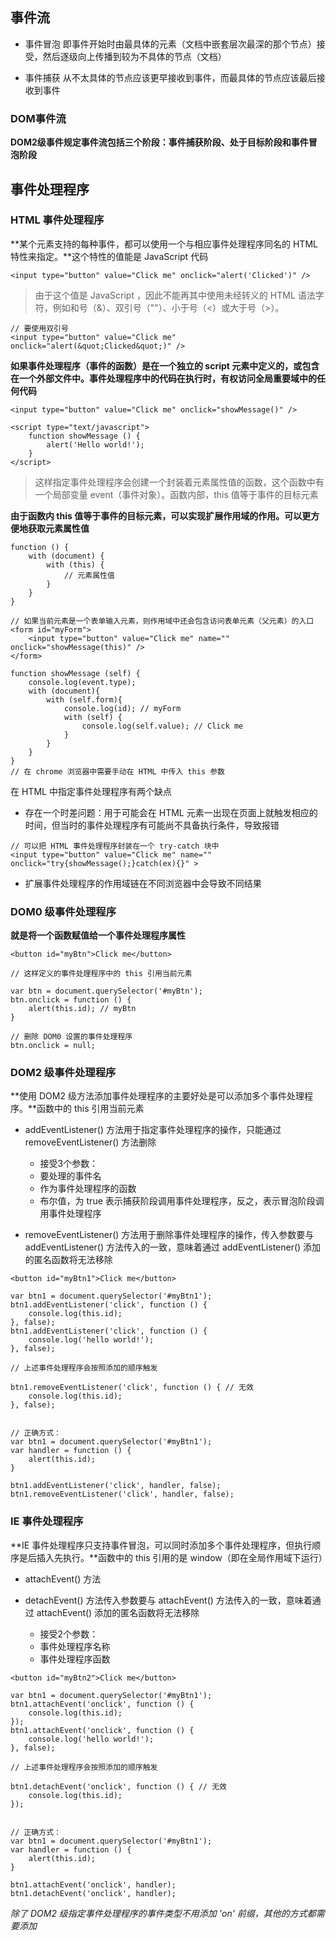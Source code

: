 ## 事件流

- 事件冒泡 即事件开始时由最具体的元素（文档中嵌套层次最深的那个节点）接受，然后逐级向上传播到较为不具体的节点（文档）

- 事件捕获 从不太具体的节点应该更早接收到事件，而最具体的节点应该最后接收到事件

### DOM事件流

**DOM2级事件规定事件流包括三个阶段：事件捕获阶段、处于目标阶段和事件冒泡阶段**

## 事件处理程序

### HTML 事件处理程序

**某个元素支持的每种事件，都可以使用一个与相应事件处理程序同名的 HTML 特性来指定。**这个特性的值能是 JavaScript 代码

```
<input type="button" value="Click me" onclick="alert('Clicked')" />
```

> 由于这个值是 JavaScript ，因此不能再其中使用未经转义的 HTML 语法字符，例如和号（&）、双引号（""）、小于号（<）或大于号（>）。

```
// 要使用双引号
<input type="button" value="Click me" onclick="alert(&quot;Clicked&quot;)" />
```

**如果事件处理程序（事件的函数）是在一个独立的 script 元素中定义的，或包含在一个外部文件中。事件处理程序中的代码在执行时，有权访问全局重要域中的任何代码**

```
<input type="button" value="Click me" onclick="showMessage()" />

<script type="text/javascript">
	function showMessage () {
		alert('Hello world!');
	}
</script>
```

> 这样指定事件处理程序会创建一个封装着元素属性值的函数，这个函数中有一个局部变量 event（事件对象）。函数内部，this 值等于事件的目标元素

**由于函数内 this 值等于事件的目标元素，可以实现扩展作用域的作用。可以更方便地获取元素属性值**

```
function () {
	with (document) {
		with (this) {
			// 元素属性值
		}
	}
}

// 如果当前元素是一个表单输入元素，则作用域中还会包含访问表单元素（父元素）的入口
<form id="myForm">
	<input type="button" value="Click me" name="" onclick="showMessage(this)" />
</form>

function showMessage (self) {
	console.log(event.type);
	with (document){
		with (self.form){
			console.log(id); // myForm
			with (self) {
				console.log(self.value); // Click me
			}
		}
	}
}
// 在 chrome 浏览器中需要手动在 HTML 中传入 this 参数
```

在 HTML 中指定事件处理程序有两个缺点
- 存在一个时差问题：用于可能会在 HTML 元素一出现在页面上就触发相应的时间，但当时的事件处理程序有可能尚不具备执行条件，导致报错
```
// 可以把 HTML 事件处理程序封装在一个 try-catch 块中
<input type="button" value="Click me" name="" onclick="try{showMessage();}catch(ex){}" >
```

- 扩展事件处理程序的作用域链在不同浏览器中会导致不同结果

### DOM0 级事件处理程序

**就是将一个函数赋值给一个事件处理程序属性**

```
<button id="myBtn">Click me</button>

// 这样定义的事件处理程序中的 this 引用当前元素

var btn = document.querySelector('#myBtn');
btn.onclick = function () {
	alert(this.id); // myBtn
}

// 删除 DOM0 设置的事件处理程序
btn.onclick = null;
```

### DOM2 级事件处理程序

**使用 DOM2 级方法添加事件处理程序的主要好处是可以添加多个事件处理程序。**函数中的 this 引用当前元素

- addEventListener() 方法用于指定事件处理程序的操作，只能通过 removeEventListener() 方法删除
	- 接受3个参数：
	- 要处理的事件名
	- 作为事件处理程序的函数
	- 布尔值，为 true 表示捕获阶段调用事件处理程序，反之，表示冒泡阶段调用事件处理程序

- removeEventListener() 方法用于删除事件处理程序的操作，传入参数要与 addEventListener() 方法传入的一致，意味着通过 addEventListener() 添加的匿名函数将无法移除

```
<button id="myBtn1">Click me</button>

var btn1 = document.querySelector('#myBtn1');
btn1.addEventListener('click', function () {
	console.log(this.id);
}, false);
btn1.addEventListener('click', function () {
	console.log('hello world!');
}, false);

// 上述事件处理程序会按照添加的顺序触发

btn1.removeEventListener('click', function () { // 无效
	console.log(this.id);
}, false);


// 正确方式：
var btn1 = document.querySelector('#myBtn1');
var handler = function () {
	alert(this.id);
}

btn1.addEventListener('click', handler, false);
btn1.removeEventListener('click', handler, false);
```

### IE 事件处理程序

**IE 事件处理程序只支持事件冒泡，可以同时添加多个事件处理程序，但执行顺序是后插入先执行。**函数中的 this 引用的是 window（即在全局作用域下运行）

- attachEvent() 方法

- detachEvent() 方法传入参数要与 attachEvent() 方法传入的一致，意味着通过 attachEvent() 添加的匿名函数将无法移除
	- 接受2个参数：
	- 事件处理程序名称
	- 事件处理程序函数

```
<button id="myBtn2">Click me</button>

var btn1 = document.querySelector('#myBtn1');
btn1.attachEvent('onclick', function () {
	console.log(this.id);
});
btn1.attachEvent('onclick', function () {
	console.log('hello world!');
}, false);

// 上述事件处理程序会按照添加的顺序触发

btn1.detachEvent('onclick', function () { // 无效
	console.log(this.id);
});


// 正确方式：
var btn1 = document.querySelector('#myBtn1');
var handler = function () {
	alert(this.id);
}

btn1.attachEvent('onclick', handler);
btn1.detachEvent('onclick', handler);
```

*除了 DOM2 级指定事件处理程序的事件类型不用添加 'on' 前缀，其他的方式都需要添加*